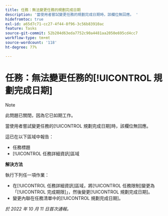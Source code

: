 ```yaml
---
title: 任務：無法變更任務的規劃完成日期
description: '當使用者嘗試變更任務的規劃完成日期時，該欄位無回應。 '
hidefromtoc: true
exl-id: a65d7c71-cc27-4f44-8f96-3c56b83910ac
feature: Tasks
source-git-commit: 52b204d63eda7752c90a4481aa2050e695cd4cc7
workflow-type: tm+mt
source-wordcount: '118'
ht-degree: 77%

---
```


# 任務：無法變更任務的[!UICONTROL 規劃完成日期]

>[!NOTE]
>
>此問題已關閉，因為它已如期工作。

當使用者嘗試變更任務的[!UICONTROL 規劃完成日期]時，該欄位無回應。

這已在以下區域中報告：

* 任務標題
* [!UICONTROL 任務詳細資訊]區域

**解決方法**

執行下列任一項作業：

* 在[!UICONTROL 任務詳細資訊]區域，將[!UICONTROL 任務限制]變更為「[!UICONTROL 完成期限]」，然後變更[!UICONTROL 規劃完成日期]。
* 變更內聯在任務清單中的[!UICONTROL 規劃完成日期]。

_於 2022 年 10 月 11 日首次通報。_
